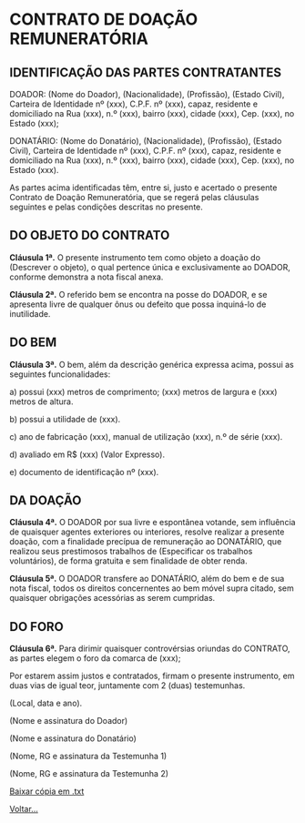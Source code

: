 # CONTRATO DE DOAÇÃO REMUNERATÓRIA

## IDENTIFICAÇÃO DAS PARTES CONTRATANTES

DOADOR: (Nome do Doador), (Nacionalidade), (Profissão), (Estado Civil), Carteira de Identidade nº (xxx), C.P.F. nº (xxx), capaz, residente e domiciliado na Rua (xxx), n.º (xxx), bairro (xxx), cidade (xxx), Cep. (xxx), no Estado (xxx);

DONATÁRIO: (Nome do Donatário), (Nacionalidade), (Profissão), (Estado Civil), Carteira de Identidade nº (xxx), C.P.F. nº (xxx), capaz, residente e domiciliado na Rua (xxx), n.º (xxx), bairro (xxx), cidade (xxx), Cep. (xxx), no Estado (xxx).

As partes acima identificadas têm, entre si, justo e acertado o presente Contrato de Doação Remuneratória, que se regerá pelas cláusulas seguintes e pelas condições descritas no presente.

## DO OBJETO DO CONTRATO

**Cláusula 1ª.** O presente instrumento tem como objeto a doação do (Descrever o objeto), o qual pertence única e exclusivamente ao DOADOR, conforme demonstra a nota fiscal anexa.

**Cláusula 2ª.** O referido bem se encontra na posse do DOADOR, e se apresenta livre de qualquer ônus ou defeito que possa inquiná-lo de inutilidade.

## DO BEM

**Cláusula 3ª.** O bem, além da descrição genérica expressa acima, possui as seguintes funcionalidades:

a) possui (xxx) metros de comprimento; (xxx) metros de largura e (xxx) metros de altura.

b) possui a utilidade de (xxx).

c) ano de fabricação (xxx), manual de utilização (xxx), n.º de série (xxx).

d) avaliado em R$ (xxx) (Valor Expresso).

e) documento de identificação nº (xxx).

## DA DOAÇÃO

**Cláusula 4ª.** O DOADOR por sua livre e espontânea votande, sem influência de quaisquer agentes exteriores ou interiores, resolve realizar a presente doação, com a finalidade precípua de remuneração ao DONATÁRIO, que realizou seus prestimosos trabalhos de (Especificar os trabalhos voluntários), de forma gratuita e sem finalidade de obter renda.

**Cláusula 5ª.** O DOADOR transfere ao DONATÁRIO, além do bem e de sua nota fiscal, todos os direitos concernentes ao bem móvel supra citado, sem quaisquer obrigações acessórias as serem cumpridas.

## DO FORO

**Cláusula 6ª.** Para dirimir quaisquer controvérsias oriundas do CONTRATO, as partes elegem o foro da comarca de (xxx);

Por estarem assim justos e contratados, firmam o presente instrumento, em duas vias de igual teor, juntamente com 2 (duas) testemunhas.

(Local, data e ano).

(Nome e assinatura do Doador)

(Nome e assinatura do Donatário)

(Nome, RG e assinatura da Testemunha 1)

(Nome, RG e assinatura da Testemunha 2)

[Baixar cópia em .txt](./donwload/doa10.txt)

[Voltar...](./index.md)
